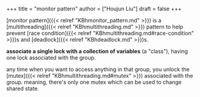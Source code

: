 +++
title = "monitor pattern"
author = ["Houjun Liu"]
draft = false
+++

[monitor pattern]({{< relref "KBhmonitor_pattern.md" >}}) is a [multithreading]({{< relref "KBhmultithreading.md" >}}) pattern to help prevent [race condition]({{< relref "KBhmultithreading.md#race-condition" >}})s and [deadlock]({{< relref "KBhdeadlock.md" >}})s.

**associate a single lock with a collection of variables** (a "class"), having one lock associated with the group.

any time when you want to access anything in that group, you unlock the [mutex]({{< relref "KBhmultithreading.md#mutex" >}}) associated with the group. meaning, there's only one mutex which can be used to change shared state.
